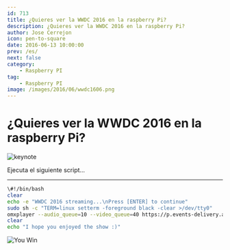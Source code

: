 ```yaml
---
id: 713
title: ¿Quieres ver la WWDC 2016 en la raspberry Pi?
description: ¿Quieres ver la WWDC 2016 en la raspberry Pi?
author: Jose Cerrejon
icon: pen-to-square
date: 2016-06-13 10:00:00
prev: /es/
next: false
category:
    - Raspberry PI
tag:
    - Raspberry PI
image: /images/2016/06/wwdc1606.png
---
```


# ¿Quieres ver la WWDC 2016 en la raspberry Pi?

![keynote](/images/2016/06/wwdc1606.png)

Ejecuta el siguiente script...

---

```bash
\#!/bin/bash
clear
echo -e "WWDC 2016 streaming...\nPress [ENTER] to continue"
sudo sh -c "TERM=linux setterm -foreground black -clear >/dev/tty0"
omxplayer --audio_queue=10 --video_queue=40 https://p.events-delivery.apple.com.edgesuite.net/15pijbnaefvpoijbaefvpihb06/m3u8/atv_mvp.m3u8
clear
echo "I hope you enjoyed the show :)"
```

![You Win](/images/yeah.jpg)
